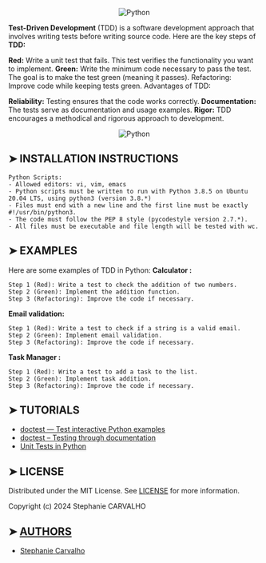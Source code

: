 
<p align="center"><img src="https://cdn.discordapp.com/attachments/1217825406699180052/1243860285157150801/python_Test.jpg?ex=665302a9&is=6651b129&hm=b2d8fabc8564ad0d99f66544485da7248a6b9190c21e49f21ce7adec2c10c906&"  alt="Python"/> </p>

<p>

**Test-Driven Development** (TDD) is a software development approach that involves
writing tests before writing source code. Here are the key steps of **TDD:**

**Red:** Write a unit test that fails. This test verifies the functionality you want to implement.
**Green:** Write the minimum code necessary to pass the test. The goal is to make the test green (meaning it passes).
Refactoring: Improve code while keeping tests green.
Advantages of TDD:

**Reliability:** Testing ensures that the code works correctly.
**Documentation:** The tests serve as documentation and usage examples.
**Rigor:** TDD encourages a methodical and rigorous approach to development.

</p>

<p align="center">
<img src="https://cdn-images.threadless.com/threadless-media/artist_shops/shops/realpython/profile/logo-1613591159-afae41b42c1708f4675432b0af9e0f8e.png?v=3&d=eyJvcHMiOiBbWyJyZXNpemUiLCBbMzUwXSwge31dXSwgImZvcmNlIjogZmFsc2UsICJvbmx5X21ldGEiOiBmYWxzZX0=" alt="Python"/>
</p>

## ➤ INSTALLATION INSTRUCTIONS

```
Python Scripts:
- Allowed editors: vi, vim, emacs
- Python scripts must be written to run with Python 3.8.5 on Ubuntu 20.04 LTS, using python3 (version 3.8.*)
- Files must end with a new line and the first line must be exactly #!/usr/bin/python3.
- The code must follow the PEP 8 style (pycodestyle version 2.7.*).
- All files must be executable and file length will be tested with wc.

```

## ➤ EXAMPLES
Here are some examples of TDD in Python:
**Calculator :**
```
Step 1 (Red): Write a test to check the addition of two numbers.
Step 2 (Green): Implement the addition function.
Step 3 (Refactoring): Improve the code if necessary.
```
**Email validation:**
```
Step 1 (Red): Write a test to check if a string is a valid email.
Step 2 (Green): Implement email validation.
Step 3 (Refactoring): Improve the code if necessary.
```
**Task Manager :**
```
Step 1 (Red): Write a test to add a task to the list.
Step 2 (Green): Implement task addition.
Step 3 (Refactoring): Improve the code if necessary.
```

## ➤ TUTORIALS

- [doctest — Test interactive Python examples](https://docs.python.org/3.4/library/doctest.html)
- [doctest – Testing through documentation](https://pymotw.com/3/doctest/)
- [Unit Tests in Python](https://www.youtube.com/watch?v=1Lfv5tUGsn8)

## ➤ LICENSE

Distributed under the MIT License. See [LICENSE](https://github.com/Stefani-web/holbertonschool-higher_level_programming/blob/main/python-test_driven_development/LICENSE) for more information.

Copyright (c) 2024 Stephanie CARVALHO

## ➤ [AUTHORS](https://github.com/Stefani-web/holbertonschool-higher_level_programming/blob/main/python-more_data_structures/AUTHORS)

* [Stephanie Carvalho](https://github.com/Stefani-web)
